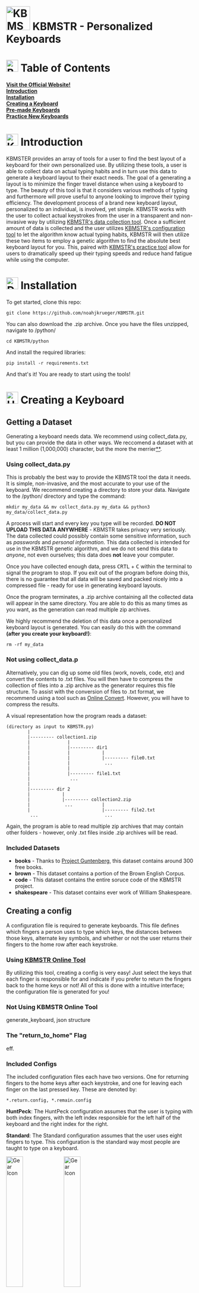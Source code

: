 # <img src="docs/images/KBMSTR_logo.png" alt="KBMSTR Logo" height="64"> KBMSTR - Personalized Keyboards

# <img src="docs/images/book.png" alt="Book Icon" height="32"> Table of Contents
**[Visit the Official Website!](href)**<br>
**[Introduction](#introduction)**<br>
**[Installation](#installation)**<br>
**[Creating a Keyboard](#creating-a-keyboard)**<br>
**[Pre-made Keyboards](#pre-made-keyboards)**<br>
**[Practice New Keyboards](#practice-new-keyboards)**<br>

# <img src="docs/images/KBMSTR_logo.png" alt="KBMSTR Logo" height="32" id="introduction"> Introduction

KBMSTER provides an array of tools for a user to find the best layout of a keyboard for their own personalized use.
By utilizing these tools, a user is able to collect data on actual typing habits and in turn use this data to generate
a keyboard layout to their exact needs. The goal of a generating a layout is to minimize the finger travel distance when
using a keyboard to type. The beauty of this tool is that it considers various methods of typing and furthermore
will prove useful to anyone looking to improve their typing efficiency. The development process of a brand new keyboard
layout, personalized to an individual, is involved, yet simple. KBMSTR works with the user to collect actual keystrokes
from the user in a transparent and non-invasive way by utilizing [KBMSTR's data collection tool](link-to-website).
Once a sufficient amount of data is collected and the user utilizes [KBMSTR's configuration tool](link-to-website) to let the algorithm know
actual typing habits, KBMSTR will then utilize these two items to employ a genetic algorithm to find the absolute best keyboard layout
for you. This, paired with [KBMSTR's practice tool](link-to-website) allow for users to dramatically speed up their typing speeds
and reduce hand fatigue while using the computer.

# <img src="docs/images/download.png" alt="Download Icon" height="32" id="installation"> Installation

To get started, clone this repo:

    git clone https://github.com/noahjkrueger/KBMSTR.git

You can also download the .zip archive. Once you have the files unzipped, navigate to /python/

    cd KBMSTR/python

And install the required libraries:

    pip install -r requirements.txt

And that's it! You are ready to start using the tools!

# <img src="docs/images/create.png" alt="Hammer Icon" height="32" id="creating-a-keyboard"> Creating a Keyboard

## Getting a Dataset
Generating a keyboard needs data. We recommend using collect_data.py, but you can provide the data in other ways. We reccomend
a dataset with at least 1 million (1,000,000) character, but the more the merrier[**](#generating-the-keyboard).

### Using collect_data.py
This is probably the best way to provide the KBMSTR tool the data it needs. It is simple, non-invasive, and the most accurate
to your use of the keyboard. We recommend creating a directory to store your data. Navigate to the /python/ directory and type the command:
    
    mkdir my_data && mv collect_data.py my_data && python3 my_data/collect_data.py

A process will start and every key you type will be recorded. **DO NOT UPLOAD THIS DATA ANYWHERE** - KBMSTR takes privacy very
seriously. The data collected could possibly contain some sensitive information, such as _passwords_ and _personal information_.
This data collected is intended for use in the KBMSTR genetic algorithm, and we do not send this data to _anyone_, not
even ourselves; this data does **not** leave your computer.

Once you have collected enough data, press <kbd>CRTL</kbd> + <kbd>C</kbd> within the terminal to signal the program to stop. If you exit out of the
program before doing this, there is no guarantee that all data will be saved and packed nicely into a compressed file - ready for use
in generating keyboard layouts.

Once the program terminates, a .zip archive containing all the collected data will appear in the same directory.
You are able to do this as many times as you want, as the generation can read multiple zip archives.

We highly recommend the deletion of this data once a personalized
keyboard layout is generated. You can easily do this with the command **(after you create your keyboard!)**:

    rm -rf my_data

### Not using collect_data.p
Alternatively, you can dig up some old files (work, novels, code, etc) and convert the contents to .txt files. You will then have to
compress the collection of files into a .zip archive as the generator requires this file structure. To assist with the conversion of
files to .txt format, we recommend using a tool such as [Online Convert](https://document.online-convert.com/convert-to-txt). However, 
you will have to compress the results.

A visual representation how the program reads a dataset:
    
    (directory as input to KBMSTR.py)
            |
            |--------- collection1.zip
            |              |
            |              |--------- dir1
            |              |            |
            |              |            |--------- file0.txt
            |              |             ...
            |              |
            |              |--------- file1.txt
            |               ...
            |
            |--------- dir 2
            |            |
            |            |--------- collection2.zip
            |             ...           |
            |                           |--------- file2.txt
             ...                         ...

Again, the program is able to read multiple zip archives that may contain other folders - however, only .txt files inside .zip archives will be read.

### Included Datasets
- **books** - Thanks to [Project Guntenberg](https://www.gutenberg.org/), this dataset contains around 300 free books.
- **brown** - This dataset contains a portion of the Brown English Corpus.
- **code** - This dataset contains the entire soruce code of the KBMSTR project.
- **shakespeare** - This dataset contains ever work of William Shakespeare.

## Creating a config
A configuration file is required to generate keyboards. This file defines which fingers a person uses to type which keys, 
the distances between those keys, alternate key symbols, and whether or not the user returns their fingers to the home row after each keystroke.

### Using [KBMSTR Online Tool](link-to-site)
By utilizing this tool, creating a config is very easy! Just select the keys that each finger is responsible for and indicate if
you prefer to return the fingers back to the home keys or not! All of this is done with a intuitive interface; the configuration file
is generated for you!

### Not Using KBMSTR Online Tool

generate_keyboard, json structure

### The "return_to_home" Flag

eff.

### Included Configs
The included configuration files each have two versions. One for returning fingers to the home keys after each keystroke,
and one for leaving each finger on the last pressed key. These are denoted by:

    *.return.config, *.remain.config

**HuntPeck**: The HuntPeck configuration assumes that the user is typing with both index fingers, with the left index responsible
for the left half of the keyboard and the right index for the right.

**Standard**: The Standard configuration assumes that the user uses eight fingers to type. This configuration is the standard way
most people are taught to type on a keyboard.

<img src="docs/images/standard.layout.png" alt="Gear Icon" width="30%" id="pre-made-keyboards"> <img src="docs/images/huntpeck.layout.png" alt="Gear Icon" width="30%" id="pre-made-keyboards">

## Generating the Keyboard
**Important Note:** The larger the dataset, the longer the program will take (obviously!)

**Assumption:** The distance to type _SPACE_ key is 0. This holds true in most cases.

**Computation Time Note:** Be sure to read about the [return_to_home](#the-return_to_home-flag) flag in the configuration file!
<br>
<br>
<br>
A quick overview of running KBMSTR.py:

    python3 KBMSTR.py [-h] [-dataset DATASET] [-char_checkpoint SIZE] [-name NAME] [-gen_size SIZE] [-mutation_rate RATE] [-epsilon EPSILON] [-steps_to_converge STEPS] [-save_stats] [-analyze] [-display] keyboard config

### Positional Arguments

#### keyboard

This is very important.

#### config
here

### Optional Arguments

# <img src="docs/images/gear.png" alt="Gear Icon" height="32" id="pre-made-keyboards"> Pre-made Keyboards

## Included Keyboards

- **QWERTY** - Standard QWERTY keyboard
- **DVORAK** - A much less common, but still standard keyboard developed in 1932.
- **KBMSTR HuntPeck** - two flavors included (remain/return).
  - Remain: The best keyboard layout for using the HuntPeck method of typing without returning fingers to home keys after each stroke.
  - Return: The best keyboard layput for using the HuntPeck method of typing with returning fingers to home keys after each stroke.
- **KBMSTR Standard** - two flavors included (remain/return)
  - Remain: The best keyboard layout for using the Standard method of typing without returning fingers to home keys after each stroke.
  - Return: The best keyboard layput for using the Standard method of typing with returning fingers to home keys after each stroke.

# <img src="docs/images/learn.png" alt="Student Icon" height="32" id="practice-new-keyboards"> Practice New Keyboards
By visting [The Official KBMSTR Website](link-to-site), a user will be able to practice their typing both on the keyboard
layouts previously mentioned as well as their own personalized keyboards. Users are presented with the option to upload their
own personalized keyboard and configuration to the website (produced by our other tools!) that will then display a virtual keyboard.
It is here where a user is able to use their physical keyboard to practice their new keyboard, or just try out their results.

Challange youself and improve your typing speed!